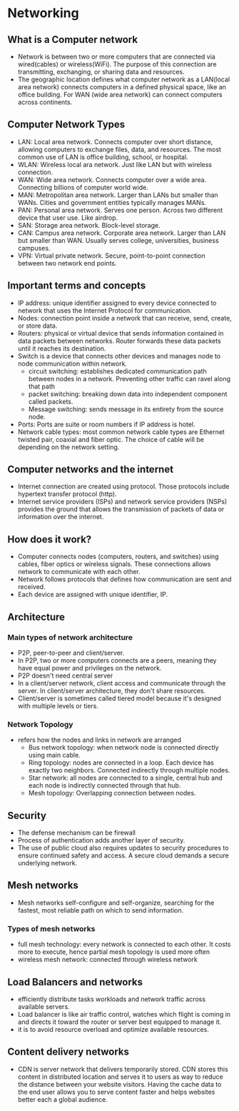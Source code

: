 # Networking

## What is a Computer network
- Network is between two or more computers that are connected via wired(cables) or wireless(WiFi). The purpose of this connection are transmitting, exchanging, or sharing data and resources.
- The geographic location defines what computer network as a LAN(local area network) connects computers in a defined physical space, like an office building. For WAN (wide area network) can connect computers across continents. 

## Computer Network Types
- LAN: Local area network. Connects computer over short distance, allowing computers to exchange files, data, and resources. The most common use of LAN is office building, school, or hospital. 
- WLAN: Wireless local ara network. Just like LAN but with wireless connection.
- WAN: Wide area network. Connects computer over a wide area. Connecting billions of computer world wide. 
- MAN: Metropolitan area network. Larger than LANs but smaller than WANs. Cities and government entities typically manages MANs.
- PAN: Personal area network. Serves one person. Across two different device that user use. Like airdrop.
- SAN: Storage area network. Block-level storage. 
- CAN: Campus area network. Corporate area network. Larger than LAN but smaller than WAN. Usually serves college, universities, business campuses.
- VPN: Virtual private network. Secure, point-to-point connection between two network end points.

## Important terms and concepts
- IP address: unique identifier assigned to every device connected to network that uses the Internet Protocol for communication. 
- Nodes: connection point inside a network that can receive, send, create, or store data.  
- Routers: physical or virtual device that sends information contained in data packets between networks. Router forwards these data packets until it reaches its destination.
- Switch is a device that connects other devices and manages node to node communication within network. 
    - circuit switching: establishes dedicated communication path between nodes in a network. Preventing other traffic can ravel along that path
    - packet switching: breaking down data into independent component called packets. 
    - Message switching: sends message in its entirety from the source node. 
- Ports: Ports are suite or room numbers if IP address is hotel.
- Network cable types: most common network cable types are Ethernet twisted pair, coaxial and fiber optic. The choice of cable will be depending on the network setting.

## Computer networks and the internet
- Internet connection are created using protocol. Those protocols include hypertext transfer protocol (http). 
- Internet service providers (ISPs) and network service providers (NSPs) provides the ground that allows the transmission of packets of data or information over the internet. 

## How does it work?
- Computer connects nodes (computers, routers, and switches) using cables, fiber optics or wireless signals. These connections allows network to communicate with each other.
- Network follows protocols that defines how communication are sent and received. 
- Each device are assigned with unique identifier, IP. 

## Architecture

### Main types of network architecture
- P2P, peer-to-peer and client/server.
- In P2P, two or more computers connects are a peers, meaning they have equal power and privileges on the network. 
- P2P doesn't need central server
- In a client/server network, client access and communicate through the server. In client/server architecture, they don't share resources.
- Client/server is sometimes called tiered model because it's designed with multiple levels or tiers.

### Network Topology
- refers how the nodes and links in network are arranged
    - Bus network topology: when network node is connected directly using main cable.
    - Ring topology: nodes are connected in a loop. Each device has exactly two neighbors. Connected indirectly through multiple nodes.
    - Star network: all nodes are connected to a single, central hub and each node is indirectly connected through that hub.
    - Mesh topology: Overlapping connection between nodes.

## Security
- The defense mechanism can be firewall
- Process of authentication adds another layer of security.
- The use of public cloud also requires updates to security procedures to ensure continued safety and access. A secure cloud demands a secure underlying network. 

## Mesh networks
- Mesh networks self-configure and self-organize, searching for the fastest, most reliable path on which to send information.

### Types of mesh networks
- full mesh technology: every network is connected to each other. It costs more to execute, hence partial mesh topology is used more often
- wireless mesh network: connected through wireless network

## Load Balancers and networks
- efficiently distribute tasks workloads and network traffic across available servers.
- Load balancer is like air traffic control, watches which flight is coming in and directs it toward the router or server best equipped to manage it.
- it is to avoid resource overload and optimize available resources.

## Content delivery networks
- CDN is server network that delivers temporarily stored. CDN stores this content in distributed location and serves it to users as way to reduce the distance between your website visitors. Having the cache data to the end user allows you to serve content faster and helps websites better each a global audience.

